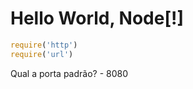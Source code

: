 # Hello World, Node[!]

```javascript
require('http')
require('url')
```
Qual a porta padrão? - 8080
